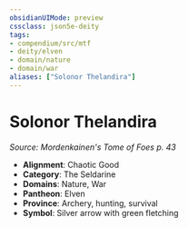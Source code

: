```yaml
---
obsidianUIMode: preview
cssclass: json5e-deity
tags:
- compendium/src/mtf
- deity/elven
- domain/nature
- domain/war
aliases: ["Solonor Thelandira"]
---
```

# Solonor Thelandira
*Source: Mordenkainen's Tome of Foes p. 43* 

- **Alignment**: Chaotic Good
- **Category**: The Seldarine
- **Domains**: Nature, War
- **Pantheon**: Elven
- **Province**: Archery, hunting, survival
- **Symbol**: Silver arrow with green fletching
